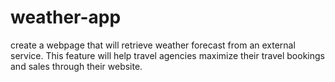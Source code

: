 # weather-app
create a webpage that will retrieve weather forecast from an external service. This feature will help travel agencies maximize their travel bookings and sales through their website.
